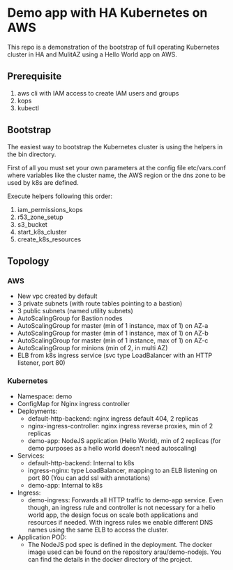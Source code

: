 # Demo app with HA Kubernetes on AWS

This repo is a demonstration of the bootstrap of full operating Kubernetes cluster in HA and MulitAZ using a Hello World app on AWS.

## Prerequisite

1. aws cli with IAM access to create IAM users and groups
1. kops
1. kubectl

## Bootstrap

The easiest way to bootstrap the Kubernetes cluster is using the helpers in the bin directory.

First of all you must set your own parameters at the config file etc/vars.conf where variables like the cluster name, the AWS region or the dns zone to be used by k8s are defined.

Execute helpers following this order:

1. iam_permissions_kops
1. r53_zone_setup
1. s3_bucket
1. start_k8s_cluster
1. create_k8s_resources


## Topology

### AWS
- New vpc created by default
- 3 private subnets (with route tables pointing to a bastion)
- 3 public subnets (named utility subnets)
- AutoScalingGroup for Bastion nodes
- AutoScalingGroup for master (min of 1 instance, max of 1) on AZ-a 
- AutoScalingGroup for master (min of 1 instance, max of 1) on AZ-b
- AutoScalingGroup for master (min of 1 instance, max of 1) on AZ-c
- AutoScalingGroup for minions (min of 2, in multi AZ)
- ELB from k8s ingress service (svc type LoadBalancer with an HTTP listener, port 80)

### Kubernetes

- Namespace: demo
- ConfigMap for Nginx ingress controller
- Deployments: 
    - default-http-backend: nginx ingress default 404, 2 replicas
    - nginx-ingress-controller: nginx ingress reverse proxies, min of 2 replicas
    - demo-app: NodeJS application (Hello World), min of 2 replicas (for demo purposes as a hello world doesn't need autoscaling)
- Services:
    - default-http-backend: Internal to k8s
    - ingress-nginx: type LoadBalancer, mapping to an ELB listening on port 80 (You can add ssl with annotations)
    - demo-app: Internal to k8s
- Ingress:
    - demo-ingress: Forwards all HTTP traffic to demo-app service. Even though, an ingress rule and controller is not necessary for a hello world app, the design focus on scale both applications and resources if needed. With ingress rules we enable different DNS names using the same ELB to access the cluster.
- Application POD:
    - The NodeJS pod spec is defined in the deployment. The docker image used can be found on the repository arau/demo-nodejs. You can find the details in the docker directory of the project.
